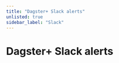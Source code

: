 ```yaml
---
title: "Dagster+ Slack alerts"
unlisted: true
sidebar_label: "Slack"
---
```


# Dagster+ Slack alerts
